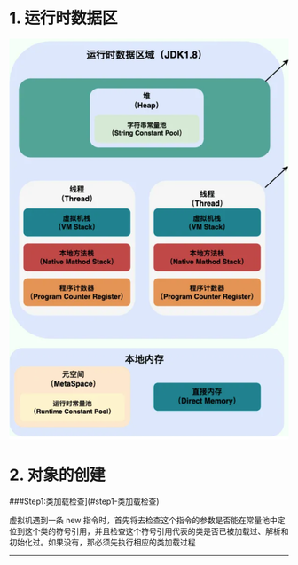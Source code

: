 # 1. 运行时数据区
![输入图片说明](/imgs/2025-03-25/sOyOJsJGPSPUHAkO.png)

# 2. 对象的创建
###Step1:类加载检查](#step1-类加载检查)

虚拟机遇到一条 new 指令时，首先将去检查这个指令的参数是否能在常量池中定位到这个类的符号引用，并且检查这个符号引用代表的类是否已被加载过、解析和初始化过。如果没有，那必须先执行相应的类加载过程

----------
<!--stackedit_data:
eyJoaXN0b3J5IjpbMTA1NzY5MjM0Ml19
-->